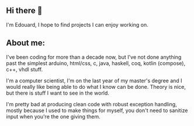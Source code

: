 ## Hi there 👋

I'm Edouard, I hope to find projects I can enjoy working on. 

## About me:

I've been coding for more than a decade now, but I've not done anything past the simplest arduino, html/css, c, java, haskell, coq, kotlin (compose), c++, vhdl stuff.

I'm a computer scientist, I'm on the last year of my master's degree and I would really like being able to do what I know can be done. Theory is nice, but there is stuff I want to see in the world.

I'm pretty bad at producing clean code with robust exception handling, mostly because I used to make things for myself, you don't need to sanitize input when you're the one giving them.
<!--
**EdouardKril/EdouardKril** is a ✨ _special_ ✨ repository because its `README.md` (this file) appears on your GitHub profile.

Here are some ideas to get you started:

- 🔭 I’m currently working on ...
- 🌱 I’m currently learning ...
- 👯 I’m looking to collaborate on ...
- 🤔 I’m looking for help with ...
- 💬 Ask me about ...
- 📫 How to reach me: ...
- 😄 Pronouns: ...
- ⚡ Fun fact: ...
-->
